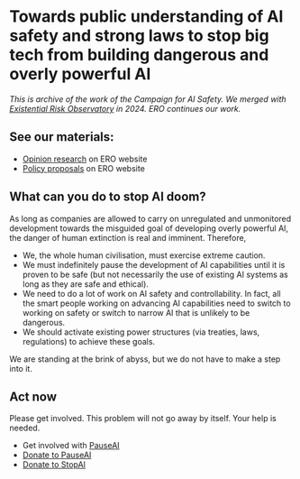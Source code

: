 # Towards public understanding of AI safety and strong laws to stop big tech from building dangerous and overly powerful AI

_This is archive of the work of the Campaign for AI Safety. We merged with [Existential Risk Observatory](https://www.existentialriskobservatory.org/) in 2024. ERO continues our work._

## See our materials:

* [Opinion research](https://www.existentialriskobservatory.org/research-2/) on ERO website
* [Policy proposals](https://www.existentialriskobservatory.org/policy-proposals/) on ERO website

## What can you do to stop AI doom?
As long as companies are allowed to carry on unregulated and unmonitored development towards the misguided goal of developing overly powerful AI, the danger of human extinction is real and imminent. Therefore,

* We, the whole human civilisation, must exercise extreme caution.
* We must indefinitely pause the development of AI capabilities until it is proven to be safe (but not necessarily the use of existing AI systems as long as they are safe and ethical).
* We need to do a lot of work on AI safety and controllability. In fact, all the smart people working on advancing AI capabilities need to switch to working on safety or switch to narrow AI that is unlikely to be dangerous.
* We should activate existing power structures (via treaties, laws, regulations) to achieve these goals.

We are standing at the brink of abyss, but we do not have to make a step into it.

## Act now

Please get involved. This problem will not go away by itself. Your help is needed.

* Get involved with [PauseAI](https://pauseai.info/)
* [Donate to PauseAI](https://pauseai.info/donate)
* [Donate to StopAI](https://www.stopai.info/donate)

